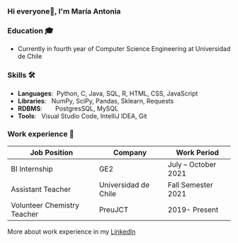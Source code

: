### Hi everyone👋, I'm María Antonia

### Education 🎓
- Currently in fourth year of Computer Science Engineering at Universidad de Chile

### Skills 🛠️
- **Languages**:   &nbsp;Python, C, Java, SQL, R, HTML, CSS, JavaScript
- **Libraries**: &nbsp;  NumPy, SciPy, Pandas, Sklearn, Requests
- **RDBMS**:   &nbsp;    PostgresSQL, MySQL
- **Tools**: &nbsp;      Visual Studio Code, IntelliJ IDEA, Git


### Work experience 👔
| Job Position          | Company        | Work Period                |
| --------------------- | -------------- | -------------------------- |
| BI Internship   | GE2 | July – October 2021    |
| Assistant Teacher           |  Universidad de Chile | Fall Semester 2021   |
| Volunteer Chemistry Teacher | PreuJCT  | 2019- Present   |

More about work experience in my [LinkedIn](https://www.linkedin.com/in/mar%C3%ADa-antonia-hern%C3%A1ndez-ram%C3%ADrez-544897217/)

<!--
**mari-hernandez/mari-hernandez** is a ✨ _special_ ✨ repository because its `README.md` (this file) appears on your GitHub profile.

Here are some ideas to get you started:

- 🔭 I’m currently working on ...
- 🌱 I’m currently learning ...
- 👯 I’m looking to collaborate on ...
- 🤔 I’m looking for help with ...
- 💬 Ask me about ...
- 📫 How to reach me: ...
- 😄 Pronouns: ...
- ⚡ Fun fact: ...
-->


